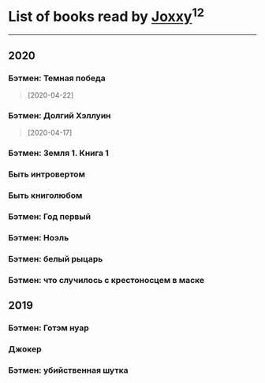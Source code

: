 # List of books read by [Joxxy](https://plus.google.com/u/0/109128632962928278575/)<sup>12</sup>
---

## 2020

### Бэтмен: Темная победа
> [2020-04-22] 


### Бэтмен: Долгий Хэллуин
> [2020-04-17] 


### Бэтмен: Земля 1. Книга 1


### Быть интровертом


### Быть книголюбом


### Бэтмен: Год первый


### Бэтмен: Ноэль


### Бэтмен: белый рыцарь


### Бэтмен: что случилось с крестоносцем в маске



## 2019

### Бэтмен: Готэм нуар


### Джокер


### Бэтмен: убийственная шутка




